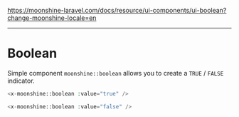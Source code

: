 https://moonshine-laravel.com/docs/resource/ui-components/ui-boolean?change-moonshine-locale=en

------
# Boolean

Simple component `moonshine::boolean` allows you to create a `TRUE` / `FALSE` indicator.

```php
<x-moonshine::boolean :value="true" />
```

```php
<x-moonshine::boolean :value="false" />
```
